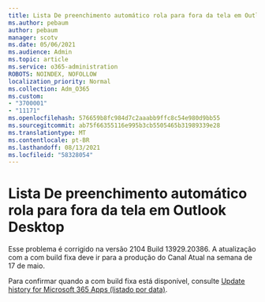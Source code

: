 ```yaml
---
title: Lista De preenchimento automático rola para fora da tela em Outlook Desktop
ms.author: pebaum
author: pebaum
manager: scotv
ms.date: 05/06/2021
ms.audience: Admin
ms.topic: article
ms.service: o365-administration
ROBOTS: NOINDEX, NOFOLLOW
localization_priority: Normal
ms.collection: Adm_O365
ms.custom:
- "3700001"
- "11171"
ms.openlocfilehash: 576659b8fc984d7c2aaabb9ffc8c54e980d9bb55
ms.sourcegitcommit: ab75f66355116e995b3cb5505465b31989339e28
ms.translationtype: MT
ms.contentlocale: pt-BR
ms.lasthandoff: 08/13/2021
ms.locfileid: "58328054"
---
```

# <a name="autocomplete-list-scrolls-off-the-screen-in-outlook-desktop"></a>Lista De preenchimento automático rola para fora da tela em Outlook Desktop

Esse problema é corrigido na versão 2104 Build 13929.20386. A atualização com a com build fixa deve ir para a produção do Canal Atual na semana de 17 de maio. 

Para confirmar quando a com build fixa está disponível, consulte [Update history for Microsoft 365 Apps (listado por data)](https://docs.microsoft.com/officeupdates/update-history-microsoft365-apps-by-date).
